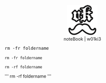 <p align="center">
    <img src="vkIcon.png" style="width: 100px;">
    <br>
    noteBook | w01ki3
</p>

<pre>rm -fr foldername</pre>
<code>rm -fr foldername</code>

```
rm -rf foldername
```


'''
rm -rf foldername
'''
